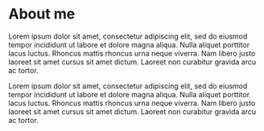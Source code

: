 # About me

Lorem ipsum dolor sit amet, consectetur adipiscing elit, sed do eiusmod tempor incididunt ut labore et dolore magna aliqua. Nulla aliquet porttitor lacus luctus. Rhoncus mattis rhoncus urna neque viverra. Nam libero justo laoreet sit amet cursus sit amet dictum. Laoreet non curabitur gravida arcu ac tortor.

Lorem ipsum dolor sit amet, consectetur adipiscing elit, sed do eiusmod tempor incididunt ut labore et dolore magna aliqua. Nulla aliquet porttitor lacus luctus. Rhoncus mattis rhoncus urna neque viverra. Nam libero justo laoreet sit amet cursus sit amet dictum. Laoreet non curabitur gravida arcu ac tortor.